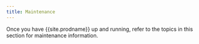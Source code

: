 ```yaml
---
title: Maintenance
---
```


Once you have {{site.prodname}} up and running, refer to the topics in this section for
maintenance information.
